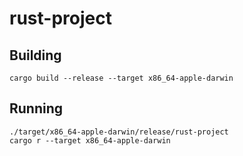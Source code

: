 # rust-project

## Building
```
cargo build --release --target x86_64-apple-darwin
```

## Running
```
./target/x86_64-apple-darwin/release/rust-project
cargo r --target x86_64-apple-darwin
```